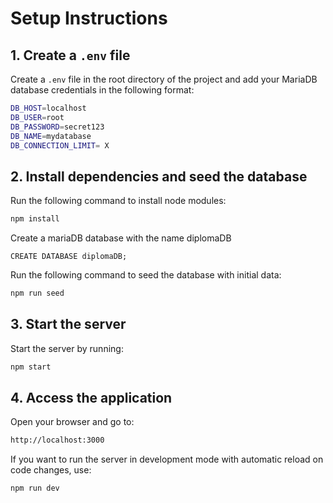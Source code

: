 # Setup Instructions

## 1. Create a `.env` file

Create a `.env` file in the root directory of the project and add your MariaDB database credentials in the following format:
```bash
DB_HOST=localhost
DB_USER=root
DB_PASSWORD=secret123
DB_NAME=mydatabase
DB_CONNECTION_LIMIT= X
```

## 2. Install dependencies and seed the database

Run the following command to install node modules:

```bash
npm install
```

Create a mariaDB database with the name diplomaDB
```
CREATE DATABASE diplomaDB;
```

Run the following command to seed the database with initial data:

```bash
npm run seed
```
## 3. Start the server

Start the server by running:
```bash
npm start
```

## 4. Access the application

Open your browser and go to:

```bash
http://localhost:3000
```

If you want to run the server in development mode with automatic reload on code changes, use:

```bash
npm run dev
```
